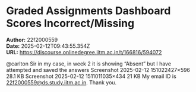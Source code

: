 # Graded Assignments Dashboard Scores Incorrect/Missing

**Author:** 22f2000559  
**Date:** 2025-02-12T09:43:55.354Z  
**URL:** https://discourse.onlinedegree.iitm.ac.in/t/166816/594072

@carlton Sir in my case, in week 2 it is showing “Absent” but I have attempted and saved the answers
Screenshot 2025-02-12 151022427×596 28.1 KB
Screenshot 2025-02-12 1511011035×434 21 KB
My email ID is 22f2000559@ds.study.iitm.ac.in.
Thank you.
